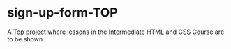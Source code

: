 # sign-up-form-TOP
A Top project where lessons in the Intermediate HTML and CSS Course are to be shown
